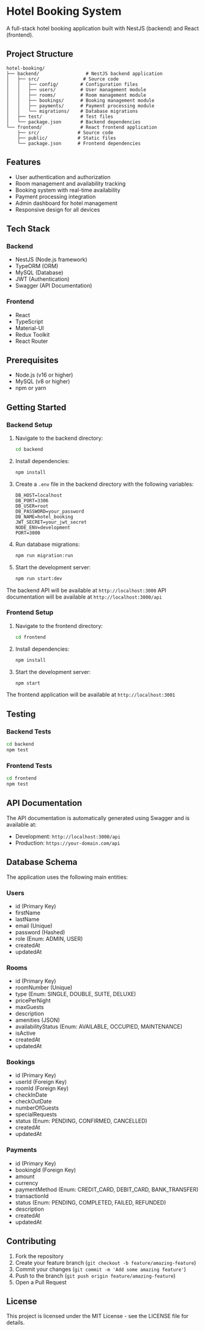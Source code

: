# Hotel Booking System

A full-stack hotel booking application built with NestJS (backend) and React (frontend).

## Project Structure

```
hotel-booking/
├── backend/                 # NestJS backend application
│   ├── src/                # Source code
│   │   ├── config/        # Configuration files
│   │   ├── users/         # User management module
│   │   ├── rooms/         # Room management module
│   │   ├── bookings/      # Booking management module
│   │   ├── payments/      # Payment processing module
│   │   └── migrations/    # Database migrations
│   ├── test/              # Test files
│   └── package.json       # Backend dependencies
└── frontend/              # React frontend application
    ├── src/              # Source code
    ├── public/           # Static files
    └── package.json      # Frontend dependencies
```

## Features

- User authentication and authorization
- Room management and availability tracking
- Booking system with real-time availability
- Payment processing integration
- Admin dashboard for hotel management
- Responsive design for all devices

## Tech Stack

### Backend
- NestJS (Node.js framework)
- TypeORM (ORM)
- MySQL (Database)
- JWT (Authentication)
- Swagger (API Documentation)

### Frontend
- React
- TypeScript
- Material-UI
- Redux Toolkit
- React Router

## Prerequisites

- Node.js (v16 or higher)
- MySQL (v8 or higher)
- npm or yarn

## Getting Started

### Backend Setup

1. Navigate to the backend directory:
   ```bash
   cd backend
   ```

2. Install dependencies:
   ```bash
   npm install
   ```

3. Create a `.env` file in the backend directory with the following variables:
   ```
   DB_HOST=localhost
   DB_PORT=3306
   DB_USER=root
   DB_PASSWORD=your_password
   DB_NAME=hotel_booking
   JWT_SECRET=your_jwt_secret
   NODE_ENV=development
   PORT=3000
   ```

4. Run database migrations:
   ```bash
   npm run migration:run
   ```

5. Start the development server:
   ```bash
   npm run start:dev
   ```

The backend API will be available at `http://localhost:3000`
API documentation will be available at `http://localhost:3000/api`

### Frontend Setup

1. Navigate to the frontend directory:
   ```bash
   cd frontend
   ```

2. Install dependencies:
   ```bash
   npm install
   ```

3. Start the development server:
   ```bash
   npm start
   ```

The frontend application will be available at `http://localhost:3001`

## Testing

### Backend Tests
```bash
cd backend
npm test
```

### Frontend Tests
```bash
cd frontend
npm test
```

## API Documentation

The API documentation is automatically generated using Swagger and is available at:
- Development: `http://localhost:3000/api`
- Production: `https://your-domain.com/api`

## Database Schema

The application uses the following main entities:

### Users
- id (Primary Key)
- firstName
- lastName
- email (Unique)
- password (Hashed)
- role (Enum: ADMIN, USER)
- createdAt
- updatedAt

### Rooms
- id (Primary Key)
- roomNumber (Unique)
- type (Enum: SINGLE, DOUBLE, SUITE, DELUXE)
- pricePerNight
- maxGuests
- description
- amenities (JSON)
- availabilityStatus (Enum: AVAILABLE, OCCUPIED, MAINTENANCE)
- isActive
- createdAt
- updatedAt

### Bookings
- id (Primary Key)
- userId (Foreign Key)
- roomId (Foreign Key)
- checkInDate
- checkOutDate
- numberOfGuests
- specialRequests
- status (Enum: PENDING, CONFIRMED, CANCELLED)
- createdAt
- updatedAt

### Payments
- id (Primary Key)
- bookingId (Foreign Key)
- amount
- currency
- paymentMethod (Enum: CREDIT_CARD, DEBIT_CARD, BANK_TRANSFER)
- transactionId
- status (Enum: PENDING, COMPLETED, FAILED, REFUNDED)
- description
- createdAt
- updatedAt

## Contributing

1. Fork the repository
2. Create your feature branch (`git checkout -b feature/amazing-feature`)
3. Commit your changes (`git commit -m 'Add some amazing feature'`)
4. Push to the branch (`git push origin feature/amazing-feature`)
5. Open a Pull Request

## License

This project is licensed under the MIT License - see the LICENSE file for details.

